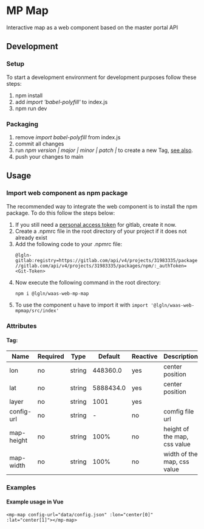 # MP Map
Interactive map as a web component based on the master portal API

## Development
### Setup
To start a development environment for development purposes follow these steps:
1. npm install
2. add *import 'babel-polyfill'* to index.js
3. npm run dev

### Packaging
1. remove *import babel-polyfill* from index.js
2. commit all changes
3. run *npm version | major | minor | patch |* to create a new Tag, [see also](https://docs.npmjs.com/cli/v8/commands/npm-version).
4. push your changes to main

## Usage
### Import web component as npm package
The recommended way to integrate the web component is to install the npm package. To do this follow the steps below:
1. If you still need a [personal access token](https://docs.gitlab.com/ee/user/profile/personal_access_tokens.html) for gitlab, create it now.
2. Create a .npmrc file in the root directory of your project if it does not already exist
3. Add the following code to your .npmrc file:
    ```
   @lgln-gitlab:registry=https://gitlab.com/api/v4/projects/31983335/packages/npm/
   //gitlab.com/api/v4/projects/31983335/packages/npm/:_authToken=<Git-Token>
   ```
4. Now execute the following command in the root directory:
    ```
    npm i @lgln/waas-web-mp-map
    ```
5. To use the component u have to import it with ``import '@lgln/waas-web-mpmap/src/index'``

### Attributes
#### Tag: <mp-map>

| Name       | Required | Type       | Default    | Reactive | Description |
|------------|----------|------------|------------|----------|-------------|
| lon        | no       | string     | 448360.0   | yes      | center position |
| lat        | no       | string     | 5888434.0  | yes      | center position |
|layer       | no       | string     | 1001       | yes      | 
| config-url | no       | string     | -          | no       | comfig file url |
| map-height | no       | string     | 100%       | no       | height of the map, css value |
| map-width  | no       | string     | 100%       | no       | width of the map, css value |

### Examples
#### Example usage in Vue
```<mp-map config-url="data/config.json" :lon="center[0]" :lat="center[1]"></mp-map>```
